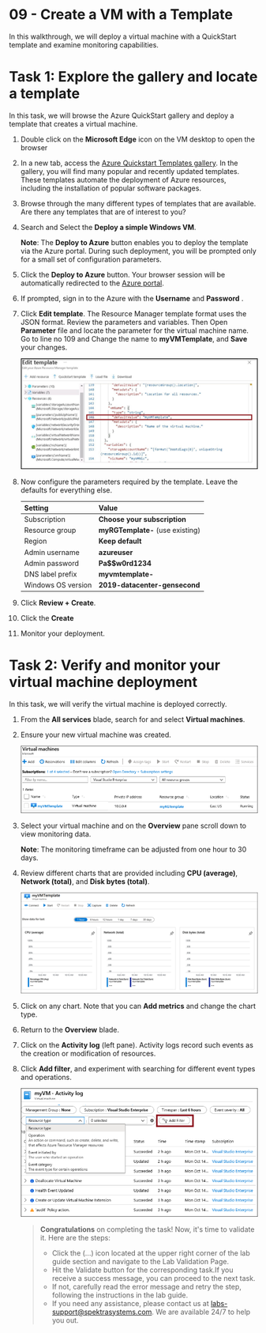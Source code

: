 # 09 - Create a VM with a Template

In this walkthrough, we will deploy a virtual machine with a QuickStart template and examine monitoring capabilities.

# Task 1: Explore the gallery and locate a template

In this task, we will browse the Azure QuickStart gallery and deploy a template that creates a virtual machine.

1. Double click on the **Microsoft Edge** icon on the VM desktop to open the browser

2. In a new tab, access the [Azure Quickstart Templates gallery](https://azure.microsoft.com/resources/templates?azure-portal=true). In the gallery, you will find many popular and recently updated templates. These templates automate the deployment of Azure resources, including the installation of popular software packages.

3. Browse through the many different types of templates that are available. Are there any templates that are of interest to you?

4. Search and Select the **Deploy a simple Windows VM**.

    **Note**: The **Deploy to Azure** button enables you to deploy the template via the Azure portal. During such deployment, you will be prompted only for a small set of configuration parameters. 

5. Click the **Deploy to Azure** button. Your browser session will be automatically redirected to the [Azure portal](http://portal.azure.com/).


6. If prompted, sign in to the Azure with the **Username** <inject key="AzureAdUserEmail"></inject> and **Password** <inject key="AzureAdUserPassword"></inject>.

7. Click **Edit template**. The Resource Manager template format uses the JSON format. Review the parameters and variables.  Then Open **Parameter** file and locate the parameter for the virtual machine name. Go to line no 109 and Change the name to **myVMTemplate**, and **Save** your changes. 

    ![Screenshot of the template with the VM name change highlighted.](../images/9011.jpg)

8. Now configure the parameters required by the template. Leave the defaults for everything else. 

    | Setting| Value|
    |----|----|
    | Subscription | **Choose your subscription**|
    | Resource group | **myRGTemplate-<inject key="DeploymentID" enableCopy="false"/>** (use existing) |
    | Region | **Keep default** |
    | Admin username | **azureuser** |
    | Admin password | **Pa$$w0rd1234** |
    | DNS label prefix | **myvmtemplate-<inject key="DeploymentID" enableCopy="false"/>** |
    | Windows OS version | **2019-datacenter-gensecond** |

    
  9. Click **Review + Create**.
  10. Click the **Create** 
  11. Monitor your deployment. 

# Task 2: Verify and monitor your virtual machine deployment

In this task, we will verify the virtual machine is deployed correctly. 

1. From the **All services** blade, search for and select **Virtual machines**.

2. Ensure your new virtual machine was created. 

    ![Screenshot of the virtual machines page. The new VM is shown and running.](../images/0902.png)

3. Select your virtual machine and on the **Overview** pane scroll down to view monitoring data.

    **Note**: The monitoring timeframe can be adjusted from one hour to 30 days.

4. Review different charts that are provided including **CPU (average)**, **Network (total)**, and **Disk bytes (total)**. 

    ![Screenshot of the virtual machine monitoring charts.](../images/0903.png)

5. Click on any chart. Note that you can **Add metrics** and change the chart type.

6. Return to the **Overview** blade.

7. Click on the **Activity log** (left pane). Activity logs record such events as the creation or modification of resources. 

8. Click **Add filter**, and experiment with searching for different event types and operations. 

    ![Screenshot of the Add filters page with Event type selected.](../images/0904.png)

   > **Congratulations** on completing the task! Now, it's time to validate it. Here are the steps:
   > - Click the (...) icon located at the upper right corner of the lab guide section and navigate to the Lab Validation Page.
   > - Hit the Validate button for the corresponding task.If you receive a success message, you can proceed to the next task. 
   > - If not, carefully read the error message and retry the step, following the instructions in the lab guide.
   > - If you need any assistance, please contact us at labs-support@spektrasystems.com. We are available 24/7 to help you out.
